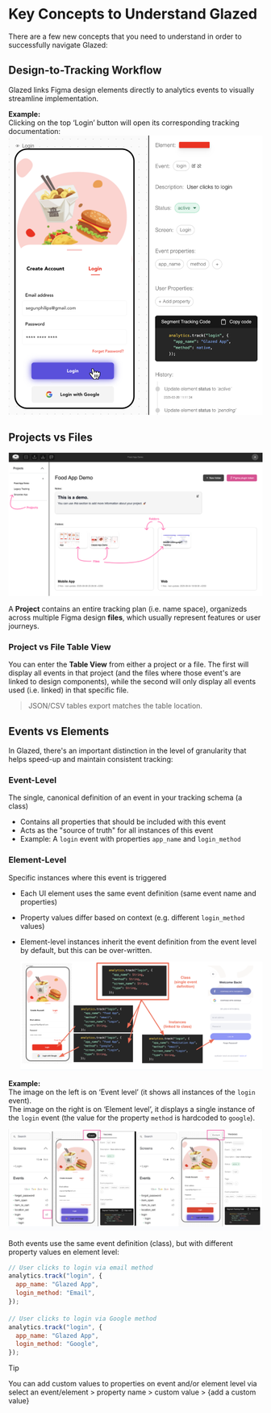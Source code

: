 # Key Concepts to Understand Glazed

There are a few new concepts that you need to understand in order to successfully navigate Glazed:

## Design-to-Tracking Workflow

Glazed links Figma design elements directly to analytics events to visually streamline implementation.

**Example:**  
Clicking on the top ‘Login’ button will open its corresponding tracking documentation:
![Copy Figma page URL](images/key-concepts-2.png)

## Projects vs Files

![Copy Figma page URL](images/key-concepts-project-structure.png)

A **Project** contains an entire tracking plan (i.e. name space), organizeds across multiple Figma design **files**, which usually represent features or user journeys.

### Project vs File Table View

You can enter the **Table View** from either a project or a file. The first will display all events in that project (and the files where those event's are linked to design components), while the second will only display all events used (i.e. linked) in that specific file.

> JSON/CSV tables export matches the table location.

## Events vs Elements

In Glazed, there's an important distinction in the level of granularity that helps speed-up and maintain consistent tracking:

### Event-Level

The single, canonical definition of an event in your tracking schema (a class)

- Contains all properties that should be included with this event
- Acts as the "source of truth" for all instances of this event
- Example: A `login` event with properties `app_name` and `login_method`

### Element-Level

Specific instances where this event is triggered

- Each UI element uses the same event definition (same event name and properties)
- Property values differ based on context (e.g. different `login_method` values)
- Element-level instances inherit the event definition from the event level by default, but this can be over-written.

  ![Copy Figma page URL](images/quickstart-event-vs-element-2.png)

**Example:**  
The image on the left is on ‘Event level’ (it shows all instances of the `login` event).  
The image on the right is on ‘Element level’, it displays a single instance of the `login` event (the value for the property `method` is hardcoded to `google`).

![Copy Figma page URL](images/quickstart-event-vs-element.png)

Both events use the same event definition (class), but with different property values en element level:

```javascript
// User clicks to login via email method
analytics.track("login", {
  app_name: "Glazed App",
  login_method: "Email",
});

// User clicks to login via Google method
analytics.track("login", {
  app_name: "Glazed App",
  login_method: "Google",
});
```

> [!TIP]
> You can add custom values to properties on event and/or element level via select an event/element > property name > custom value > {add a custom value}

